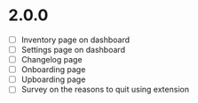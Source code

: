 # 2.0.0
- [ ] Inventory page on dashboard
- [ ] Settings page on dashboard
- [ ] Changelog page
- [ ] Onboarding page
- [ ] Upboarding page
- [ ] Survey on the reasons to quit using extension